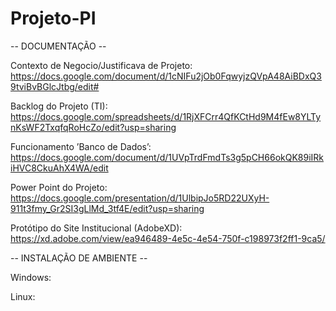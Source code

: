 # Projeto-PI

-- DOCUMENTAÇÃO --

Contexto de Negocio/Justificava de Projeto:
https://docs.google.com/document/d/1cNIFu2jOb0FqwyjzQVpA48AiBDxQ39tviBvBGlcJtbg/edit#

Backlog do Projeto (TI):
https://docs.google.com/spreadsheets/d/1RjXFCrr4QfKCtHd9M4fEw8YLTynKsWF2TxqfqRoHcZo/edit?usp=sharing

Funcionamento ’Banco de Dados’:
https://docs.google.com/document/d/1UVpTrdFmdTs3g5pCH66okQK89iIRkiHVC8CkuAhX4WA/edit

Power Point do Projeto:
https://docs.google.com/presentation/d/1UlbipJo5RD22UXyH-911t3fmy_Gr2SI3gLlMd_3tf4E/edit?usp=sharing

Protótipo do Site Institucional (AdobeXD):
https://xd.adobe.com/view/ea946489-4e5c-4e54-750f-c198973f2ff1-9ca5/

-- INSTALAÇÃO DE AMBIENTE --

Windows:

Linux:
